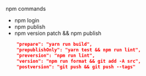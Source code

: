 npm commands

- npm login
- npm publish
- npm version patch && npm publish

```JSON
    "prepare": "yarn run build",
    "prepublishOnly": "yarn test && npm run lint",
    "preversion": "npm run lint",
    "version": "npm run format && git add -A src",
    "postversion": "git push && git push --tags"
```
